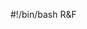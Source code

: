 #!/bin/bash
R&F                                                                                                                                   
